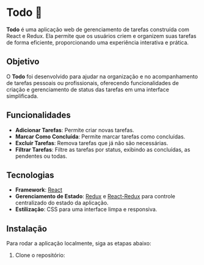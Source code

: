 # Todo 📝

**Todo** é uma aplicação web de gerenciamento de tarefas construída com React e Redux. Ela permite que os usuários criem e organizem suas tarefas de forma eficiente, proporcionando uma experiência interativa e prática.


## Objetivo
O **Todo** foi desenvolvido para ajudar na organização e no acompanhamento de tarefas pessoais ou profissionais, oferecendo funcionalidades de criação e gerenciamento de status das tarefas em uma interface simplificada.

## Funcionalidades
- **Adicionar Tarefas**: Permite criar novas tarefas.
- **Marcar Como Concluída**: Permite marcar tarefas como concluídas.
- **Excluir Tarefas**: Remova tarefas que já não são necessárias.
- **Filtrar Tarefas**: Filtre as tarefas por status, exibindo as concluídas, as pendentes ou todas.

## Tecnologias
- **Framework**: [React](https://reactjs.org/)
- **Gerenciamento de Estado**: [Redux](https://redux.js.org/) e [React-Redux](https://react-redux.js.org/) para controle centralizado do estado da aplicação.
- **Estilização**: CSS para uma interface limpa e responsiva.

## Instalação
Para rodar a aplicação localmente, siga as etapas abaixo:

1. Clone o repositório:


